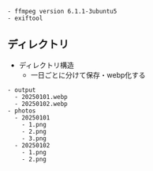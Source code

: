```
- ffmpeg version 6.1.1-3ubuntu5
- exiftool
```

## ディレクトリ

- ディレクトリ構造
  - 一日ごとに分けて保存・webp化する
```
- output
  - 20250101.webp
  - 20250102.webp
- photos
  - 20250101
    - 1.png
    - 2.png
    - 3.png
  - 20250102
    - 1.png
    - 2.png
```
